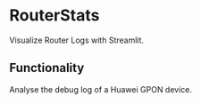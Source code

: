 # RouterStats

Visualize Router Logs with Streamlit.

## Functionality
Analyse the debug log of a Huawei GPON device.
